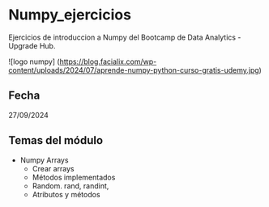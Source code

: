 # Numpy_ejercicios
 Ejercicios de introduccion a Numpy del Bootcamp de Data Analytics - Upgrade Hub. 

 ![logo numpy] (https://blog.facialix.com/wp-content/uploads/2024/07/aprende-numpy-python-curso-gratis-udemy.jpg)

  ## Fecha
 27/09/2024

 ## Temas del módulo
 - Numpy Arrays
    - Crear arrays
    - Métodos implementados
    - Random. rand, randint, 
    - Atributos y métodos
